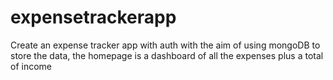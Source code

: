 # expensetrackerapp
Create an expense tracker app with auth with the aim of using mongoDB to store the data, the homepage is a dashboard of all the expenses plus a total of income
